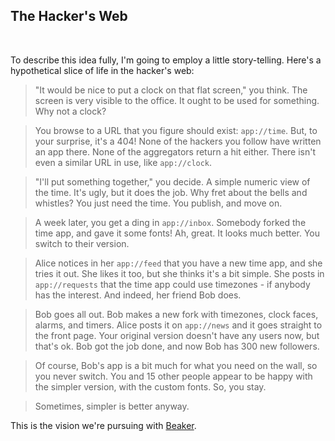 ## The Hacker's Web
<br>

To describe this idea fully, I'm going to employ a little story-telling. Here's a hypothetical slice of life in the hacker's web:

> "It would be nice to put a clock on that flat screen," you think. The screen is very visible to the office. It ought to be used for something. Why not a clock?

> You browse to a URL that you figure should exist: `app://time`. But, to your surprise, it's a 404! None of the hackers you follow have written an app there. None of the aggregators return a hit either. There isn't even a similar URL in use, like `app://clock`.

> "I'll put something together," you decide. A simple numeric view of the time. It's ugly, but it does the job. Why fret about the bells and whistles? You just need the time. You publish, and move on.

> A week later, you get a ding in `app://inbox`. Somebody forked the time app, and gave it some fonts! Ah, great. It looks much better. You switch to their version.

> Alice notices in her `app://feed` that you have a new time app, and she tries it out. She likes it too, but she thinks it's a bit simple. She posts in `app://requests` that the time app could use timezones - if anybody has the interest. And indeed, her friend Bob does.

> Bob goes all out. Bob makes a new fork with timezones, clock faces, alarms, and timers. Alice posts it on `app://news` and it goes straight to the front page. Your original version doesn't have any users now, but that's ok. Bob got the job done, and now Bob has 300 new followers.

> Of course, Bob's app is a bit much for what you need on the wall, so you never switch. You and 15 other people appear to be happy with the simpler version, with the custom fonts. So, you stay.

> Sometimes, simpler is better anyway.

This is the vision we're pursuing with [Beaker](#todo). 